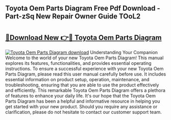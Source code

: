 ## Toyota Oem Parts Diagram Free Pdf Download - Part-zSq New Repair Owner Guide TOoL2

# <h2><a href="http://dfktuu.blite.top/?on=Toyota+Oem+Parts+Diagram">🔗Download New 👉🔴 Toyota Oem Parts Diagram</a></h2>

[![Toyota Oem Parts Diagram download](https://i.imgur.com/lujVjoI.png)](http://dfktuu.blite.top/?on=Toyota+Oem+Parts+Diagram)
Understanding Your Companion Welcome to the world of your new Toyota Oem Parts Diagram! This manual explores its features, functionalities, and provides essential operating instructions. To ensure a successful experience with your new Toyota Oem Parts Diagram, please read this user manual carefully before use. It includes essential information on product setup, operation, maintenance, and troubleshooting, ensuring that you are able to use the product effectively and efficiently. This remarkable Toyota Oem Parts Diagram offers a plethora of features to enhance your daily life. It's our hope that the Toyota Oem Parts Diagram has been a helpful and informative resource in helping you get started with your new product. Should you require any assistance or clarification, please do not hesitate to contact our customer support team.
